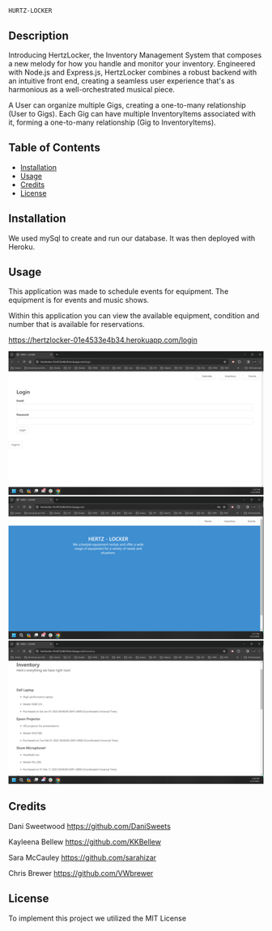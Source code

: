 # <Your-Project-Title>

    HURTZ-LOCKER

## Description

Introducing HertzLocker, the Inventory Management System that composes a new melody for how you handle and monitor your inventory. Engineered with Node.js and Express.js, HertzLocker combines a robust backend with an intuitive front end, creating a seamless user experience that's as harmonious as a well-orchestrated musical piece.

A User can organize multiple Gigs, creating a one-to-many relationship (User to Gigs).
Each Gig can have multiple InventoryItems associated with it, forming a one-to-many relationship (Gig to InventoryItems).


## Table of Contents

- [Installation](#installation)
- [Usage](#usage)
- [Credits](#credits)
- [License](#license)

## Installation

We used mySql to create and run our database. It was then deployed with Heroku.

## Usage

This application was made to schedule events for equipment. The equipment is for events and music shows.

Within this application you can view the available equipment, condition and number that is available for reservations.

https://hertzlocker-01e4533e4b34.herokuapp.com/login


![alt text](<assets\Screenshot 2024-01-11 143716.png> "Home Page")
![alt text](<assets\Screenshot 2024-01-11 143801.png> "After Login")
![alt text](<assets\Screenshot 2024-01-11 143827.png> "Inventory")




## Credits

Dani Sweetwood
    https://github.com/DaniSweets

Kayleena Bellew
    https://github.com/KKBellew

Sara McCauley
    https://github.com/sarahizar

Chris Brewer
    https://github.com/VWbrewer



## License

To implement this project we utilized the MIT License